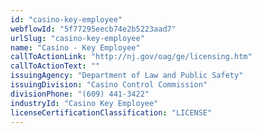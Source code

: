 ```yaml
---
id: "casino-key-employee"
webflowId: "5f77295eecb74e2b5223aad7"
urlSlug: "casino-key-employee"
name: "Casino - Key Employee"
callToActionLink: "http://nj.gov/oag/ge/licensing.htm"
callToActionText: ""
issuingAgency: "Department of Law and Public Safety"
issuingDivision: "Casino Control Commission"
divisionPhone: "(609) 441-3422"
industryId: "Casino Key Employee"
licenseCertificationClassification: "LICENSE"
---
```

